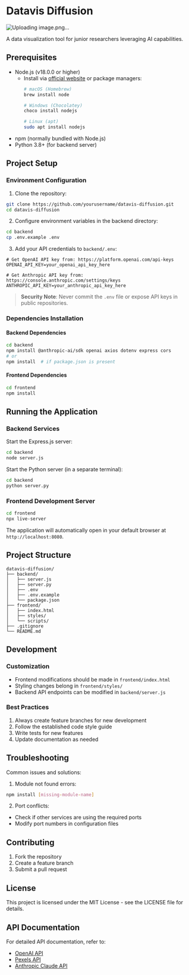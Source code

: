 # Datavis Diffusion

![Uploading image.png…]()


A data visualization tool for junior researchers leveraging AI capabilities.

## Prerequisites

- Node.js (v18.0.0 or higher)
  - Install via [official website](http://nodejs.org/) or package managers:
    ```bash
    # macOS (Homebrew)
    brew install node

    # Windows (Chocolatey)
    choco install nodejs

    # Linux (apt)
    sudo apt install nodejs
    ```
- npm (normally bundled with Node.js)
- Python 3.8+ (for backend server)

## Project Setup

### Environment Configuration

1. Clone the repository:
```bash
git clone https://github.com/yourusername/datavis-diffusion.git
cd datavis-diffusion
```

2. Configure environment variables in the backend directory:
```bash
cd backend
cp .env.example .env
```

3. Add your API credentials to `backend/.env`:
```plaintext
# Get OpenAI API key from: https://platform.openai.com/api-keys
OPENAI_API_KEY=your_openai_api_key_here

# Get Anthropic API key from: https://console.anthropic.com/settings/keys
ANTHROPIC_API_KEY=your_anthropic_api_key_here
```

> **Security Note**: Never commit the `.env` file or expose API keys in public repositories.

### Dependencies Installation

#### Backend Dependencies

```bash
cd backend
npm install @anthropic-ai/sdk openai axios dotenv express cors
# or
npm install  # if package.json is present
```

#### Frontend Dependencies

```bash
cd frontend
npm install
```

## Running the Application

### Backend Services

Start the Express.js server:
```bash
cd backend
node server.js
```

Start the Python server (in a separate terminal):
```bash
cd backend
python server.py
```

### Frontend Development Server

```bash
cd frontend
npx live-server
```

The application will automatically open in your default browser at `http://localhost:8080`.

## Project Structure

```
datavis-diffusion/
├── backend/
│   ├── server.js
│   ├── server.py
│   ├── .env
│   ├── .env.example
│   └── package.json
├── frontend/
│   ├── index.html
│   ├── styles/
│   └── scripts/
├── .gitignore
└── README.md
```

## Development

### Customization

- Frontend modifications should be made in `frontend/index.html`
- Styling changes belong in `frontend/styles/`
- Backend API endpoints can be modified in `backend/server.js`

### Best Practices

1. Always create feature branches for new development
2. Follow the established code style guide
3. Write tests for new features
4. Update documentation as needed

## Troubleshooting

Common issues and solutions:

1. Module not found errors:
```bash
npm install [missing-module-name]
```

2. Port conflicts:
- Check if other services are using the required ports
- Modify port numbers in configuration files

## Contributing

1. Fork the repository
2. Create a feature branch
3. Submit a pull request

## License

This project is licensed under the MIT License - see the LICENSE file for details.

## API Documentation

For detailed API documentation, refer to:
- [OpenAI API](https://platform.openai.com/docs)
- [Pexels API](https://www.pexels.com/api/documentation/)
- [Anthropic Claude API](https://console.anthropic.com/docs)
